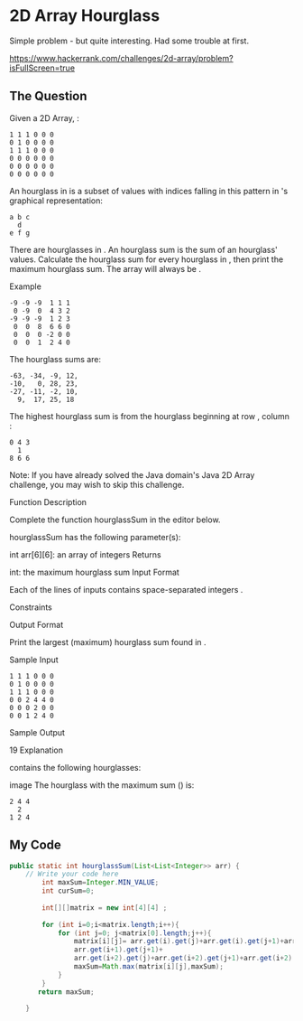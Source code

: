 # 2D Array Hourglass

Simple problem - but quite interesting. Had some trouble at first.

https://www.hackerrank.com/challenges/2d-array/problem?isFullScreen=true

## The Question

Given a  2D Array, :
```
1 1 1 0 0 0
0 1 0 0 0 0
1 1 1 0 0 0
0 0 0 0 0 0
0 0 0 0 0 0
0 0 0 0 0 0

```
An hourglass in  is a subset of values with indices falling in this pattern in 's graphical representation:
```
a b c
  d
e f g
```

There are  hourglasses in . An hourglass sum is the sum of an hourglass' values. Calculate the hourglass sum for every hourglass in , then print the maximum hourglass sum. The array will always be .

Example

```
-9 -9 -9  1 1 1 
 0 -9  0  4 3 2
-9 -9 -9  1 2 3
 0  0  8  6 6 0
 0  0  0 -2 0 0
 0  0  1  2 4 0
```
The  hourglass sums are:
```
-63, -34, -9, 12, 
-10,   0, 28, 23, 
-27, -11, -2, 10, 
  9,  17, 25, 18
```
The highest hourglass sum is  from the hourglass beginning at row , column :
```
0 4 3
  1
8 6 6
```
Note: If you have already solved the Java domain's Java 2D Array challenge, you may wish to skip this challenge.

Function Description

Complete the function hourglassSum in the editor below.

hourglassSum has the following parameter(s):

int arr[6][6]: an array of integers
Returns

int: the maximum hourglass sum
Input Format

Each of the  lines of inputs  contains  space-separated integers .

Constraints

Output Format

Print the largest (maximum) hourglass sum found in .

Sample Input
```
1 1 1 0 0 0
0 1 0 0 0 0
1 1 1 0 0 0
0 0 2 4 4 0
0 0 0 2 0 0
0 0 1 2 4 0
```
Sample Output

19
Explanation

 contains the following hourglasses:

image
The hourglass with the maximum sum () is:
```
2 4 4
  2
1 2 4
```

## My Code

```java
public static int hourglassSum(List<List<Integer>> arr) {
    // Write your code here
        int maxSum=Integer.MIN_VALUE;
        int curSum=0;
        
        int[][]matrix = new int[4][4] ;
        
        for (int i=0;i<matrix.length;i++){
            for (int j=0; j<matrix[0].length;j++){
                matrix[i][j]= arr.get(i).get(j)+arr.get(i).get(j+1)+arr.get(i).get(j+2)+
                arr.get(i+1).get(j+1)+
                arr.get(i+2).get(j)+arr.get(i+2).get(j+1)+arr.get(i+2).get(j+2);
                maxSum=Math.max(matrix[i][j],maxSum);
            }
        }
       return maxSum;

    }

```

